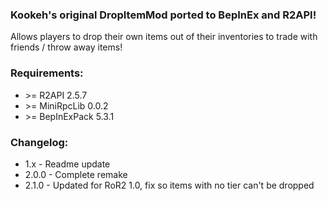 ﻿### Kookeh's original DropItemMod ported to BepInEx and R2API!

Allows players to drop their own items out of their inventories to trade with friends / throw away items!

### Requirements:

- \>= R2API 2.5.7
- \>= MiniRpcLib 0.0.2
- \>= BepInExPack 5.3.1

### Changelog:
- 1.x - Readme update
- 2.0.0 - Complete remake
- 2.1.0 - Updated for RoR2 1.0, fix so items with no tier can't be dropped